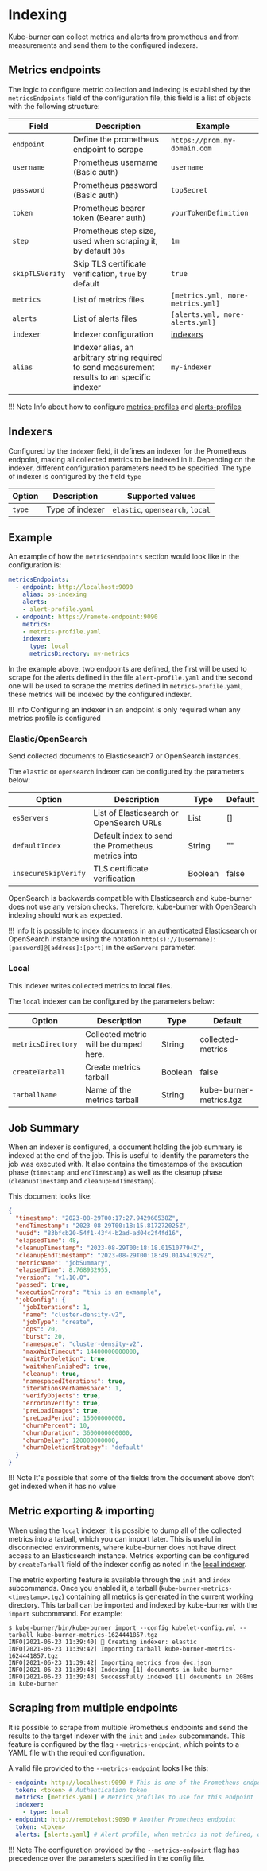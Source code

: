 # Indexing

Kube-burner can collect metrics and alerts from prometheus and from measurements and send them to the configured indexers.

## Metrics endpoints

The logic to configure metric collection and indexing is established by the `metricsEndpoints` field of the configuration file, this field is a list of objects with the following structure:

| Field     | Description     | Example   |
| --------- | --------------- | --------- |
| `endpoint` | Define the prometheus endpoint to scrape | `https://prom.my-domain.com` |
| `username` | Prometheus username (Basic auth) | `username` |
| `password` | Prometheus password (Basic auth) | `topSecret` |
| `token` | Prometheus bearer token (Bearer auth) | `yourTokenDefinition` |
| `step` | Prometheus step size, used when scraping it, by default `30s` | `1m` |
| `skipTLSVerify` | Skip TLS certificate verification, `true` by default | `true` |
| `metrics` | List of metrics files | `[metrics.yml, more-metrics.yml]` |
| `alerts` | List of alerts files | `[alerts.yml, more-alerts.yml]` |
| `indexer` | Indexer configuration | [indexers](#indexers) |
| `alias`   | Indexer alias, an arbitrary string required to send measurement results to an specific indexer  | `my-indexer` |

!!! Note
    Info about how to configure [metrics-profiles](metrics.md) and [alerts-profiles](alerting.md)

## Indexers

Configured by the `indexer` field, it defines an indexer for the Prometheus endpoint, making all collected metrics to be indexed in it.
Depending on the indexer, different configuration parameters need to be specified. The type of indexer is configured by the field `type`

| Option    | Description     | Supported values   |
| --------- | --------------- | ------- |
| `type`    | Type of indexer | `elastic`, `opensearch`, `local`|

## Example

An example of how the `metricsEndpoints` section would look like in the configuration is:

```yaml
metricsEndpoints:
  - endpoint: http://localhost:9090
    alias: os-indexing
    alerts:
    - alert-profile.yaml
  - endpoint: https://remote-endpoint:9090
    metrics:
    - metrics-profile.yaml
    indexer:
      type: local
      metricsDirectory: my-metrics
```

In the example above, two endpoints are defined, the first will be used to scrape for the alerts defined in the file `alert-profile.yaml` and the second one will be used to scrape the metrics defined in `metrics-profile.yaml`, these metrics will be indexed by the configured indexer.

!!! info
    Configuring an indexer in an endpoint is only required when any metrics profile is configured

### Elastic/OpenSearch

Send collected documents to Elasticsearch7 or OpenSearch instances.

The `elastic` or `opensearch` indexer can be configured by the parameters below:

| Option               | Description                                       | Type    | Default |
| -------------------- | ------------------------------------------------- | ------- | ------- |
| `esServers`          | List of Elasticsearch or OpenSearch URLs          | List    | []      |
| `defaultIndex`       | Default index to send the Prometheus metrics into | String  | ""      |
| `insecureSkipVerify` | TLS certificate verification                      | Boolean | false   |

OpenSearch is backwards compatible with Elasticsearch and kube-burner does not use any version checks. Therefore, kube-burner with OpenSearch indexing should work as expected.

!!! info
    It is possible to index documents in an authenticated Elasticsearch or OpenSearch instance using the notation `http(s)://[username]:[password]@[address]:[port]` in the `esServers` parameter.

### Local

This indexer writes collected metrics to local files.

The `local` indexer can be configured by the parameters below:

| Option             | Description                           | Type    | Default                 |
| ------------------ | ------------------------------------- | ------- | ----------------------- |
| `metricsDirectory` | Collected metric will be dumped here. | String  | collected-metrics       |
| `createTarball`    | Create metrics tarball                | Boolean | false                   |
| `tarballName`      | Name of the metrics tarball           | String  | kube-burner-metrics.tgz |

## Job Summary

When an indexer is configured, a document holding the job summary is indexed at the end of the job. This is useful to identify the parameters the job was executed with. It also contains the timestamps of the execution phase (`timestamp` and `endTimestamp`) as well as the cleanup phase (`cleanupTimestamp` and `cleanupEndTimestamp`).

This document looks like:

```json
{
  "timestamp": "2023-08-29T00:17:27.942960538Z",
  "endTimestamp": "2023-08-29T00:18:15.817272025Z",
  "uuid": "83bfcb20-54f1-43f4-b2ad-ad04c2f4fd16",
  "elapsedTime": 48,
  "cleanupTimestamp": "2023-08-29T00:18:18.015107794Z",
  "cleanupEndTimestamp": "2023-08-29T00:18:49.014541929Z",
  "metricName": "jobSummary",
  "elapsedTime": 8.768932955,
  "version": "v1.10.0",
  "passed": true,
  "executionErrors": "this is an exmample",
  "jobConfig": {                          
    "jobIterations": 1,                                                                                              
    "name": "cluster-density-v2",                                                                                    
    "jobType": "create",                                                                                             
    "qps": 20,                                                                                                       
    "burst": 20,
    "namespace": "cluster-density-v2",
    "maxWaitTimeout": 14400000000000,
    "waitForDeletion": true,
    "waitWhenFinished": true,
    "cleanup": true,
    "namespacedIterations": true,
    "iterationsPerNamespace": 1,
    "verifyObjects": true,
    "errorOnVerify": true,
    "preLoadImages": true,
    "preLoadPeriod": 15000000000,
    "churnPercent": 10,
    "churnDuration": 3600000000000,
    "churnDelay": 120000000000,
    "churnDeletionStrategy": "default"
  }
}
```

!!! Note
    It's possible that some of the fields from the document above don't get indexed when it has no value

## Metric exporting & importing

When using the `local` indexer, it is possible to dump all of the collected metrics into a tarball, which you can import later. This is useful in disconnected environments, where kube-burner does not have direct access to an Elasticsearch instance. Metrics exporting can be configured by `createTarball` field of the indexer config as noted in the [local indexer](#local).

The metric exporting feature is available through the `init` and `index` subcommands. Once you enabled it, a tarball (`kube-burner-metrics-<timestamp>.tgz`) containing all metrics is generated in the current working directory. This tarball can be imported and indexed by kube-burner with the `import` subcommand. For example:

```console
$ kube-burner/bin/kube-burner import --config kubelet-config.yml --tarball kube-burner-metrics-1624441857.tgz
INFO[2021-06-23 11:39:40] 📁 Creating indexer: elastic
INFO[2021-06-23 11:39:42] Importing tarball kube-burner-metrics-1624441857.tgz
INFO[2021-06-23 11:39:42] Importing metrics from doc.json
INFO[2021-06-23 11:39:43] Indexing [1] documents in kube-burner
INFO[2021-06-23 11:39:43] Successfully indexed [1] documents in 208ms in kube-burner
```

## Scraping from multiple endpoints

It is possible to scrape from multiple Prometheus endpoints and send the results to the target indexer with the `init` and `index` subcommands. This feature is configured by the flag `--metrics-endpoint`, which points to a YAML file with the required configuration.

A valid file provided to the `--metrics-endpoint` looks like this:

```yaml
- endpoint: http://localhost:9090 # This is one of the Prometheus endpoints
  token: <token> # Authentication token
  metrics: [metrics.yaml] # Metrics profiles to use for this endpoint
  indexer:
    - type: local
- endpoint: http://remotehost:9090 # Another Prometheus endpoint
  token: <token>
  alerts: [alerts.yaml] # Alert profile, when metrics is not defined, defining an indexer is optional
```

!!! Note
    The configuration provided by the `--metrics-endpoint` flag has precedence over the parameters specified in the config file.
